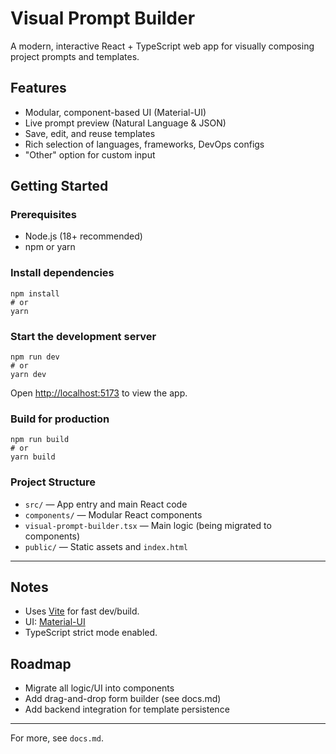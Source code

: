 # Visual Prompt Builder

A modern, interactive React + TypeScript web app for visually composing project prompts and templates.

## Features
- Modular, component-based UI (Material-UI)
- Live prompt preview (Natural Language & JSON)
- Save, edit, and reuse templates
- Rich selection of languages, frameworks, DevOps configs
- "Other" option for custom input

## Getting Started

### Prerequisites
- Node.js (18+ recommended)
- npm or yarn

### Install dependencies
```
npm install
# or
yarn
```

### Start the development server
```
npm run dev
# or
yarn dev
```

Open [http://localhost:5173](http://localhost:5173) to view the app.

### Build for production
```
npm run build
# or
yarn build
```

### Project Structure
- `src/` — App entry and main React code
- `components/` — Modular React components
- `visual-prompt-builder.tsx` — Main logic (being migrated to components)
- `public/` — Static assets and `index.html`

---

## Notes
- Uses [Vite](https://vitejs.dev/) for fast dev/build.
- UI: [Material-UI](https://mui.com/)
- TypeScript strict mode enabled.

## Roadmap
- Migrate all logic/UI into components
- Add drag-and-drop form builder (see docs.md)
- Add backend integration for template persistence

---

For more, see `docs.md`.
